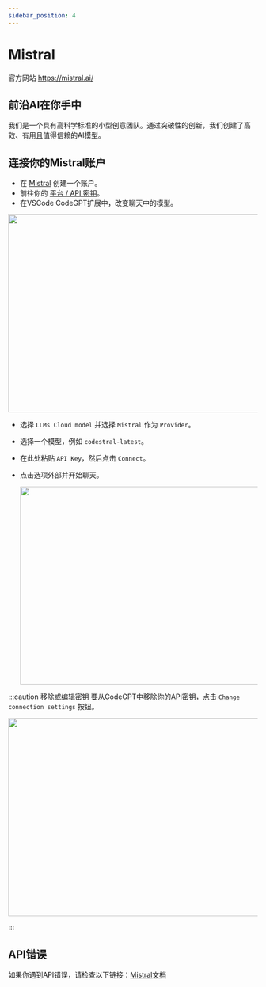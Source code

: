 ```yaml
---
sidebar_position: 4
---
```


# Mistral
官方网站 https://mistral.ai/

## 前沿AI在你手中
我们是一个具有高科学标准的小型创意团队。通过突破性的创新，我们创建了高效、有用且值得信赖的AI模型。

## 连接你的Mistral账户
- 在 [Mistral](https://auth.mistral.ai/ui/login) 创建一个账户。
- 前往你的 [平台 / API 密钥](https://console.mistral.ai/users/api-keys/)。
- 在VSCode CodeGPT扩展中，改变聊天中的模型。

<p align="center"><img width="550" height="400" src="https://github.com/user-attachments/assets/0a6791c5-bdf1-4410-a77a-4e9083993b7a"/></p>

- 选择 `LLMs Cloud model` 并选择 `Mistral` 作为 `Provider`。
- 选择一个模型，例如 `codestral-latest`。
- 在此处粘贴 `API Key`，然后点击 `Connect`。
- 点击选项外部并开始聊天。

  <p align="center"><img width="550" height="400" src="https://github.com/user-attachments/assets/f30615e9-60f1-49d5-834c-b2637e2bf318"/></p>

:::caution 移除或编辑密钥
要从CodeGPT中移除你的API密钥，点击 `Change connection settings` 按钮。
 <p align="center"><img width="550" height="400" src="https://github.com/user-attachments/assets/5f345829-186c-46bf-b135-afa318f687f4"/></p>
:::

## API错误
如果你遇到API错误，请检查以下链接：[Mistral文档](https://docs.mistral.ai/)